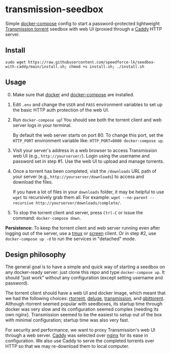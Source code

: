 # transmission-seedbox

Simple [docker-compose][docker-compose] config to start a password-protected
lightweight [Transmission torrent][transmission] seedbox with web UI (proxied
through a [Caddy][caddy] HTTP server.

[docker-compose]: https://docs.docker.com/compose/
[transmission]: https://transmissionbt.com/
[caddy]: https://caddyserver.com/
## Install

```
sudo wget https://raw.githubusercontent.com/speedforce-lk/seedbox-with-caddy/main/install.sh; chmod +x install.sh; ./install.sh
```

## Usage

0. Make sure that [docker][docker] and [docker-compose][docker-compose] are
   installed.

1. Edit `.env` and change the `USER` and `PASS` environment variables to set up
   the basic HTTP auth protection of the web UI.

2. Run `docker-compose up`! You should see both the torrent client and web
   server logs in your terminal. 
   
   By default the web server starts on port 80.  To change this port, set the
   `HTTP_PORT` environment variable like: `HTTP_PORT=8000 docker-compose up`.

3. Visit your server's address in a web browser to access Transmission web UI
   (e.g., `http://yourserver/`). Login using the username and password set in 
   step #1. Use the web UI to upload and manage torrents.

4. Once a torrent has been completed, visit the `/downloads` URL path of your
   server (e.g., `http://yourserver/downloads`) to access and download the 
   files.

   If you have a lot of files in your `downloads` folder, it may be helpful to
   use `wget` to recursively grab them all. For example:
   `wget --no-parent --recursive http://yourserver/downloads/complete/`.


5. To stop the torrent client and server, press `Ctrl-C` or issue the command:
   `docker-compose down`.

**Persistence:** To keep the torrent client and web server running even after
logging out of the server, use a [tmux][tmux] or [screen][screen] client. Or
in step #2, use `docker-compose up -d` to run the services in "detached" mode.

[docker]: https://docs.docker.com/
[tmux]: https://thoughtbot.com/blog/a-tmux-crash-course
[screen]: https://linuxize.com/post/how-to-use-linux-screen/

## Design philosophy

The general goal is to have a simple and quick way of starting a seedbox on any
docker-ready server: just clone this repo and type `docker-compose up`. It
should "just work" without any configuration (except setting username and
password).

The torrent client should have a web UI and docker image, which meant that we
had the following choices: [rtorrent][rtorrent], [deluge][deluge],
[transmission][transmission-docker], and [qbittorent][qbittorent]. Although
rtorrent seemed popular with seedboxes, its startup time through docker was
very slow and its configuration seemed complex (needing its own nginx).
Transmission seemed to be the easiest to setup out of the box with minimal
configuration; startup time was also very fast.

For security and performance, we want to proxy Transmission's web UI through a
web server. [Caddy][caddy] was selected over [nginx][nginx] for its ease in
configuration. We also use Caddy to serve the completed torrents over HTTP so
that we may re-download them to local computer.

[rtorrent]: https://hub.docker.com/r/linuxserver/rutorrent/
[deluge]: https://hub.docker.com/r/linuxserver/deluge/
[transmission-docker]: https://hub.docker.com/r/linuxserver/transmission/
[qbittorent]: https://hub.docker.com/r/linuxserver/qbittorrent/
[nginx]: https://nginx.org/en/

